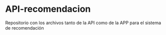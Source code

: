 # API-recomendacion
Repositorio con los archivos tanto de la API como de la APP para el sistema de recomendación
